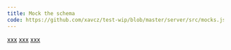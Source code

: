 ```yaml
---
title: Mock the schema
code: https://github.com/xavcz/test-wip/blob/master/server/src/mocks.js
---
```


<a href="https://github.com/xavcz/test-wip/blob/master/server/src/mocks.js#L1">xxx</a>
<a href="https://github.com/xavcz/test-wip/blob/master/server/src/mocks.js#L14">xxx</a>
<a href="https://github.com/xavcz/test-wip/blob/master/server/src/mocks.js#L21">xxx</a>